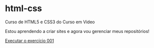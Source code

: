 # html-css
 Curso de HTML5 e CSS3 do Curso em Video

 Estou aprendendo a criar sites e agora vou gerenciar meus repositórios!

<a href="https://moisesaparecido.github.io/html-css/exercicios/ex001/index.html">Executar o exercício 001</a>